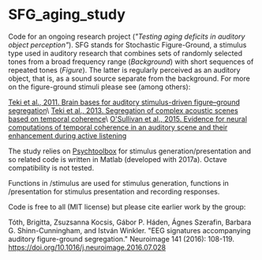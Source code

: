 # SFG_aging_study
Code for an ongoing research project (*"Testing aging deficits in auditory object perception"*). SFG stands for Stochastic Figure-Ground, a stimulus type used in auditory research that combines sets of randomly selected tones from a broad frequency range (*Background*) with short sequences of repeated tones (*Figure*). The latter is regularly perceived as an auditory object, that is, as a sound source separate from the background. For more on the figure-ground stimuli please see (among others):

[Teki et al., 2011. Brain bases for auditory stimulus-driven figure–ground segregation](https://www.jneurosci.org/content/jneuro/31/1/164.full.pdf)\ [Teki et al., 2013. Segregation of complex acoustic scenes based on temporal coherence](https://elifesciences.org/articles/00699.pdf)\ [O'Sullivan et al., 2015. Evidence for neural computations of temporal coherence in an auditory scene and their enhancement during active listening](https://www.jneurosci.org/content/jneuro/35/18/7256.full.pdf)

The study relies on [Psychtoolbox](https://psychtoolbox.org/) for stimulus generation/presentation and so related code is written in Matlab (developed with 2017a). Octave compatibility is not tested.

Functions in /stimulus are used for stimulus generation, functions in /presentation for stimulus presentation and recording responses. 

Code is free to all (MIT license) but please cite earlier work by the group:

Tóth, Brigitta, Zsuzsanna Kocsis, Gábor P. Háden, Ágnes Szerafin, Barbara G. Shinn-Cunningham, and István Winkler. "EEG signatures accompanying auditory figure-ground segregation." Neuroimage 141 (2016): 108-119. https://doi.org/10.1016/j.neuroimage.2016.07.028

